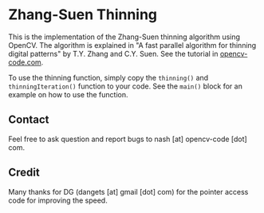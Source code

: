 Zhang-Suen Thinning
===================

This is the implementation of the Zhang-Suen thinning algorithm using OpenCV. The algorithm is explained in "A fast parallel algorithm for thinning digital patterns" by T.Y. Zhang and C.Y. Suen. See the tutorial in [opencv-code.com](http://opencv-code.com/quick-tips/implementation-of-thinning-algorithm-in-opencv/).

To use the thinning function, simply copy the `thinning()` and `thinningIteration()` function to your code. See the `main()` block for an example on how to use the function.

Contact
-------
Feel free to ask question and report bugs to nash [at] opencv-code [dot] com.

Credit
------
Many thanks for DG (dangets [at] gmail [dot] com) for the pointer access code for improving the speed.
